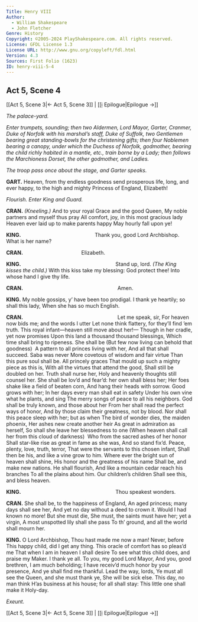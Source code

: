 ```yaml
---
Title: Henry VIII
Author: 
  - William Shakespeare
  - John Fletcher
Genre: History
Copyright: ©2005-2024 PlayShakespeare.com. All rights reserved.
License: GFDL License 1.3
License URL: http://www.gnu.org/copyleft/fdl.html
Version: 4.3
Sources: First Folio (1623)
ID: henry-viii-5-4
---
```


## Act 5, Scene 4
[[Act 5, Scene 3|← Act 5, Scene 3]] | [[ị Epilogue|Epilogue →]]

*The palace-yard.*

*Enter trumpets, sounding; then two Aldermen, Lord Mayor, Garter, Cranmer, Duke of Norfolk with his marshal’s staff, Duke of Suffolk, two Gentlemen bearing great standing-bowls for the christening gifts; then four Noblemen bearing a canopy, under which the Duchess of Norfolk, godmother, bearing the child richly habited in a mantle, etc., train borne by a Lady; then follows the Marchioness Dorset, the other godmother, and Ladies.*

*The troop pass once about the stage, and Garter speaks.*

**GART.**
Heaven, from thy endless goodness send prosperous life, long, and ever happy, to the high and mighty Princess of England, Elizabeth!

*Flourish. Enter King and Guard.*

**CRAN.**
*(Kneeling.)*
And to your royal Grace and the good Queen,
My noble partners and myself thus pray
All comfort, joy, in this most gracious lady
Heaven ever laid up to make parents happy
May hourly fall upon ye!

**KING.**
              Thank you, good Lord Archbishop.
What is her name?

**CRAN.**
           Elizabeth.

**KING.**
                  Stand up, lord.
*(The King kisses the child.)*
With this kiss take my blessing: God protect thee!
Into whose hand I give thy life.

**CRAN.**
                  Amen.

**KING.**
My noble gossips, y’ have been too prodigal.
I thank ye heartily; so shall this lady,
When she has so much English.

**CRAN.**
                  Let me speak, sir,
For heaven now bids me; and the words I utter
Let none think flattery, for they’ll find ’em truth.
This royal infant—heaven still move about her!⁠—
Though in her cradle, yet now promises
Upon this land a thousand thousand blessings,
Which time shall bring to ripeness. She shall be
(But few now living can behold that goodness) 
A pattern to all princes living with her,
And all that shall succeed. Saba was never
More covetous of wisdom and fair virtue
Than this pure soul shall be. All princely graces
That mould up such a mighty piece as this is,
With all the virtues that attend the good,
Shall still be doubled on her. Truth shall nurse her,
Holy and heavenly thoughts still counsel her.
She shall be lov’d and fear’d: her own shall bless her;
Her foes shake like a field of beaten corn,
And hang their heads with sorrow. Good grows with her;
In her days every man shall eat in safety
Under his own vine what he plants, and sing
The merry songs of peace to all his neighbors.
God shall be truly known, and those about her
From her shall read the perfect ways of honor,
And by those claim their greatness, not by blood.
Nor shall this peace sleep with her; but as when
The bird of wonder dies, the maiden phoenix,
Her ashes new create another heir
As great in admiration as herself,
So shall she leave her blessedness to one
(When heaven shall call her from this cloud of darkness) 
Who from the sacred ashes of her honor
Shall star-like rise as great in fame as she was,
And so stand fix’d. Peace, plenty, love, truth, terror,
That were the servants to this chosen infant,
Shall then be his, and like a vine grow to him.
Where ever the bright sun of heaven shall shine,
His honor and the greatness of his name
Shall be, and make new nations. He shall flourish,
And like a mountain cedar reach his branches
To all the plains about him. Our children’s children
Shall see this, and bless heaven.

**KING.**
                  Thou speakest wonders.

**CRAN.**
She shall be, to the happiness of England,
An aged princess; many days shall see her,
And yet no day without a deed to crown it.
Would I had known no more! But she must die,
She must, the saints must have her; yet a virgin,
A most unspotted lily shall she pass
To th’ ground, and all the world shall mourn her.

**KING.**
O Lord Archbishop,
Thou hast made me now a man! Never, before
This happy child, did I get any thing.
This oracle of comfort has so pleas’d me
That when I am in heaven I shall desire
To see what this child does, and praise my Maker.
I thank ye all. To you, my good Lord Mayor,
And you, good brethren, I am much beholding;
I have receiv’d much honor by your presence,
And ye shall find me thankful. Lead the way, lords,
Ye must all see the Queen, and she must thank ye,
She will be sick else. This day, no man think
H’as business at his house; for all shall stay:
This little one shall make it Holy-day.

*Exeunt.*

[[Act 5, Scene 3|← Act 5, Scene 3]] | [[ị Epilogue|Epilogue →]]